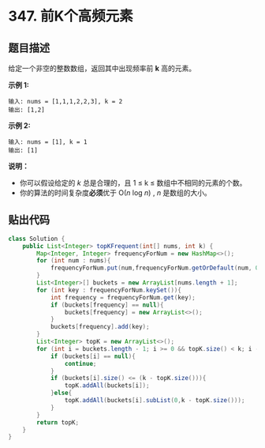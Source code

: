# 347. 前K个高频元素

## 题目描述

给定一个非空的整数数组，返回其中出现频率前 **k** 高的元素。

**示例 1:**

```
输入: nums = [1,1,1,2,2,3], k = 2
输出: [1,2]
```

**示例 2:**

```
输入: nums = [1], k = 1
输出: [1]
```

**说明：**

- 你可以假设给定的 *k* 总是合理的，且 1 ≤ k ≤ 数组中不相同的元素的个数。
- 你的算法的时间复杂度**必须**优于 O(*n* log *n*) , *n* 是数组的大小。

## 贴出代码
```java
class Solution {
    public List<Integer> topKFrequent(int[] nums, int k) {
        Map<Integer, Integer> frequencyForNum = new HashMap<>();
        for (int num : nums){
            frequencyForNum.put(num,frequencyForNum.getOrDefault(num, 0) + 1);
        }
        List<Integer>[] buckets = new ArrayList[nums.length + 1];
        for (int key : frequencyForNum.keySet()){
            int frequency = frequencyForNum.get(key);
            if (buckets[frequency] == null){
                buckets[frequency] = new ArrayList<>();
            }
            buckets[frequency].add(key);
        }
        List<Integer> topK = new ArrayList<>();
        for (int i = buckets.length - 1; i >= 0 && topK.size() < k; i --){
            if (buckets[i] == null){
                continue;
            }
            if (buckets[i].size() <= (k - topK.size())){
                topK.addAll(buckets[i]);
            }else{
                topK.addAll(buckets[i].subList(0,k - topK.size()));
            }
        }
        return topK;
    }
}
```

```go

```